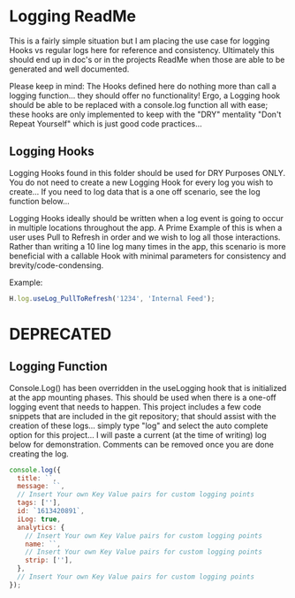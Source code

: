 # Logging ReadMe

This is a fairly simple situation but I am placing the use case for logging Hooks vs regular logs here for reference and consistency. Ultimately this should end up in doc's or in the projects ReadMe when those are able to be generated and well documented.

Please keep in mind: The Hooks defined here do nothing more than call a logging function... they should offer no functionality! Ergo, a Logging hook should be able to be replaced with a console.log function all with ease; these hooks are only implemented to keep with the "DRY" mentality "Don't Repeat Yourself" which is just good code practices...

## Logging Hooks

Logging Hooks found in this folder should be used for DRY Purposes ONLY. You do not need to create a new Logging Hook for every log you wish to create... If you need to log data that is a one off scenario, see the log function below...

Logging Hooks ideally should be written when a log event is going to occur in multiple locations throughout the app. A Prime Example of this is when a user uses Pull to Refresh in order and we wish to log all those interactions. Rather than writing a 10 line log many times in the app, this scenario is more beneficial with a callable Hook with minimal parameters for consistency and brevity/code-condensing.

Example:

```javascript
H.log.useLog_PullToRefresh('1234', 'Internal Feed');
```

# DEPRECATED

## Logging Function

Console.Log() has been overridden in the useLogging hook that is initialized at the app mounting phases. This should be used when there is a one-off logging event that needs to happen. This project includes a few code snippets that are included in the git repository; that should assist with the creation of these logs... simply type "log" and select the auto complete option for this project... I will paste a current (at the time of writing) log below for demonstration. Comments can be removed once you are done creating the log.

```javascript
console.log({
  title: ``,
  message: ``,
  // Insert Your own Key Value pairs for custom logging points
  tags: [''],
  id: `1613420891`,
  iLog: true,
  analytics: {
    // Insert Your own Key Value pairs for custom logging points
    name: ``,
    // Insert Your own Key Value pairs for custom logging points
    strip: [''],
  },
  // Insert Your own Key Value pairs for custom logging points
});
```
